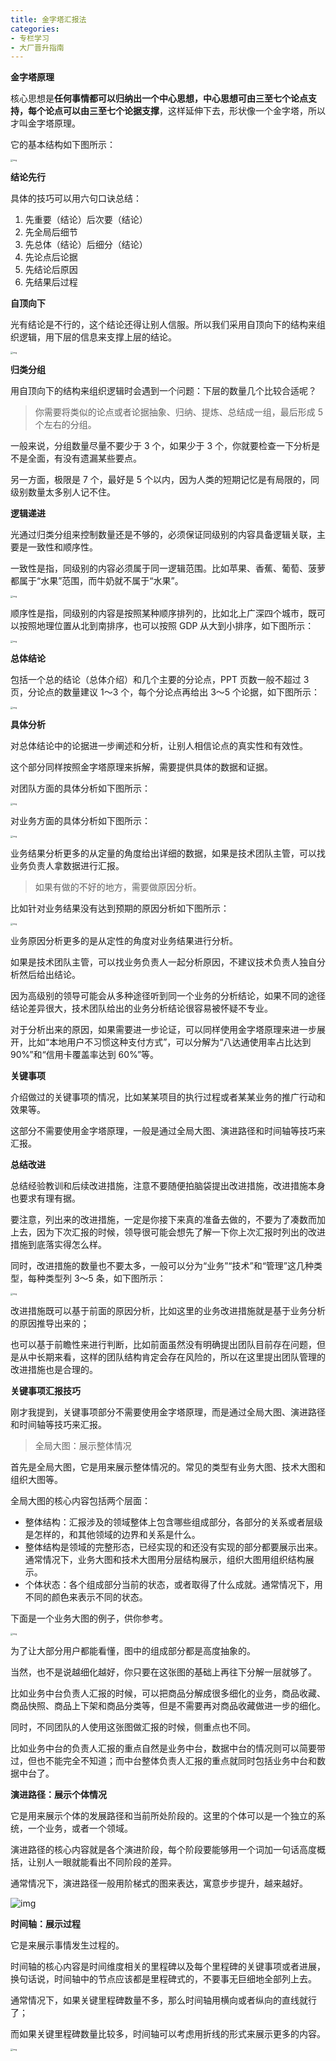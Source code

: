 ```yaml
---
title: 金字塔汇报法
categories: 
- 专栏学习
- 大厂晋升指南
---
```


**金字塔原理**

核心思想是**任何事情都可以归纳出一个中心思想，中心思想可由三至七个论点支持，每个论点可以由三至七个论据支撑**，这样延伸下去，形状像一个金字塔，所以才叫金字塔原理。

它的基本结构如下图所示：

<img src="https://img-blog.csdnimg.cn/e503118b03e949c39b7020dececde68e.png" alt="img" style="zoom:25%;" />

**结论先行**

具体的技巧可以用六句口诀总结：

1. 先重要（结论）后次要（结论）
2. 先全局后细节
3. 先总体（结论）后细分（结论）
4. 先论点后论据
5. 先结论后原因
6. 先结果后过程

**自顶向下**

光有结论是不行的，这个结论还得让别人信服。所以我们采用自顶向下的结构来组织逻辑，用下层的信息来支撑上层的结论。

<img src="https://img-blog.csdnimg.cn/0a0d5ecb671746569d7ce3cd714da1b1.png" alt="img" style="zoom:25%;" />

**归类分组**

用自顶向下的结构来组织逻辑时会遇到一个问题：下层的数量几个比较合适呢？

> 你需要将类似的论点或者论据抽象、归纳、提炼、总结成一组，最后形成 5 个左右的分组。

一般来说，分组数量尽量不要少于 3 个，如果少于 3 个，你就要检查一下分析是不是全面，有没有遗漏某些要点。

另一方面，极限是 7 个，最好是 5 个以内，因为人类的短期记忆是有局限的，同级别数量太多别人记不住。

**逻辑递进**

光通过归类分组来控制数量还是不够的，必须保证同级别的内容具备逻辑关联，主要是一致性和顺序性。

一致性是指，同级别的内容必须属于同一逻辑范围。比如苹果、香蕉、葡萄、菠萝都属于“水果”范围，而牛奶就不属于“水果”。

<img src="https://img-blog.csdnimg.cn/fd95e40d70cc48d0a4fe848603c45ad2.png" alt="img" style="zoom:25%;" />

顺序性是指，同级别的内容是按照某种顺序排列的，比如北上广深四个城市，既可以按照地理位置从北到南排序，也可以按照 GDP 从大到小排序，如下图所示：

<img src="https://img-blog.csdnimg.cn/7d11d58f272442e1bc6a84ebfa2c523e.png" alt="img" style="zoom:25%;" />

**总体结论**

包括一个总的结论（总体介绍）和几个主要的分论点，PPT 页数一般不超过 3 页，分论点的数量建议 1～3 个，每个分论点再给出 3～5 个论据，如下图所示：

<img src="https://img-blog.csdnimg.cn/fff2ef9fa1ea400da662a4441316a53e.png" alt="img" style="zoom:25%;" />

**具体分析**

对总体结论中的论据进一步阐述和分析，让别人相信论点的真实性和有效性。

这个部分同样按照金字塔原理来拆解，需要提供具体的数据和证据。

对团队方面的具体分析如下图所示：

<img src="https://img-blog.csdnimg.cn/d366bc57913f4a96b7c136896f2cda69.png" alt="img" style="zoom:25%;" />

对业务方面的具体分析如下图所示：

<img src="https://img-blog.csdnimg.cn/e3ddfd46612b4d53a5cf5dc533c4f115.png" alt="img" style="zoom:25%;" />

业务结果分析更多的从定量的角度给出详细的数据，如果是技术团队主管，可以找业务负责人拿数据进行汇报。

> 如果有做的不好的地方，需要做原因分析。

比如针对业务结果没有达到预期的原因分析如下图所示：

<img src="https://img-blog.csdnimg.cn/417ad149debf488cbfd9aeba478c9ae8.png" alt="img" style="zoom:25%;" />

业务原因分析更多的是从定性的角度对业务结果进行分析。

如果是技术团队主管，可以找业务负责人一起分析原因，不建议技术负责人独自分析然后给出结论。

因为高级别的领导可能会从多种途径听到同一个业务的分析结论，如果不同的途径结论差异很大，技术团队给出的业务分析结论很容易被怀疑不专业。

对于分析出来的原因，如果需要进一步论证，可以同样使用金字塔原理来进一步展开，比如“本地用户不习惯这种支付方式”，可以分解为“八达通使用率占比达到 90%”和“信用卡覆盖率达到 60%”等。

**关键事项**

介绍做过的关键事项的情况，比如某某项目的执行过程或者某某业务的推广行动和效果等。

这部分不需要使用金字塔原理，一般是通过全局大图、演进路径和时间轴等技巧来汇报。

**总结改进**

总结经验教训和后续改进措施，注意不要随便拍脑袋提出改进措施，改进措施本身也要求有理有据。

要注意，列出来的改进措施，一定是你接下来真的准备去做的，不要为了凑数而加上去，因为下次汇报的时候，领导很可能会想先了解一下你上次汇报时列出的改进措施到底落实得怎么样。

同时，改进措施的数量也不要太多，一般可以分为“业务”“技术”和“管理”这几种类型，每种类型列 3～5 条，如下图所示：

<img src="https://img-blog.csdnimg.cn/548f6c054f1a4af09e6785868eddb997.png" alt="img" style="zoom:25%;" />

改进措施既可以基于前面的原因分析，比如这里的业务改进措施就是基于业务分析的原因推导出来的；

也可以基于前瞻性来进行判断，比如前面虽然没有明确提出团队目前存在问题，但是从中长期来看，这样的团队结构肯定会存在风险的，所以在这里提出团队管理的改进措施也是合理的。

**关键事项汇报技巧**

刚才我提到，关键事项部分不需要使用金字塔原理，而是通过全局大图、演进路径和时间轴等技巧来汇报。

> 全局大图：展示整体情况

首先是全局大图，它是用来展示整体情况的。常见的类型有业务大图、技术大图和组织大图等。

全局大图的核心内容包括两个层面：

- 整体结构：汇报涉及的领域整体上包含哪些组成部分，各部分的关系或者层级是怎样的，和其他领域的边界和关系是什么。
- 整体结构是领域的完整形态，已经实现的和还没有实现的部分都要展示出来。通常情况下，业务大图和技术大图用分层结构展示，组织大图用组织结构展示。
- 个体状态：各个组成部分当前的状态，或者取得了什么成就。通常情况下，用不同的颜色来表示不同的状态。

下面是一个业务大图的例子，供你参考。

<img src="https://img-blog.csdnimg.cn/5dee6e69c452417d9f58b7b2d02d3a03.png" alt="img" style="zoom:25%;" />

为了让大部分用户都能看懂，图中的组成部分都是高度抽象的。

当然，也不是说越细化越好，你只要在这张图的基础上再往下分解一层就够了。

比如业务中台负责人汇报的时候，可以把商品分解成很多细化的业务，商品收藏、商品快照、商品上下架和商品分类等，但是不需要再对商品收藏做进一步的细化。

同时，不同团队的人使用这张图做汇报的时候，侧重点也不同。

比如业务中台的负责人汇报的重点自然是业务中台，数据中台的情况则可以简要带过，但也不能完全不知道；而中台整体负责人汇报的重点就同时包括业务中台和数据中台了。

**演进路径：展示个体情况**

它是用来展示个体的发展路径和当前所处阶段的。这里的个体可以是一个独立的系统，一个业务，或者一个领域。

演进路径的核心内容就是各个演进阶段，每个阶段要能够用一个词加一句话高度概括，让别人一眼就能看出不同阶段的差异。

通常情况下，演进路径一般用阶梯式的图来表达，寓意步步提升，越来越好。

![img](https://img-blog.csdnimg.cn/869957b967b043aabf49bdd9f77de452.png)

**时间轴：展示过程**

它是来展示事情发生过程的。

时间轴的核心内容是时间维度相关的里程碑以及每个里程碑的关键事项或者进展，换句话说，时间轴中的节点应该都是里程碑式的，不要事无巨细地全部列上去。

通常情况下，如果关键里程碑数量不多，那么时间轴用横向或者纵向的直线就行了；

而如果关键里程碑数量比较多，时间轴可以考虑用折线的形式来展示更多的内容。

<img src="https://img-blog.csdnimg.cn/653756a0bcb947908f56e35a49a1b924.png" alt="img" style="zoom:25%;" />